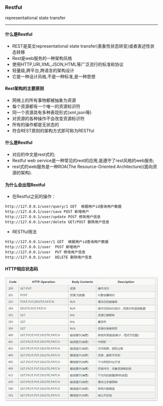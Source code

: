 ### Restful
representational state transfer

---

#### 什么是Restful
- REST是英文representational state transfer(表象性状态转变)或者表述性状态转移
- Rest是web服务的一种架构风格
- 使用HTTP,URI,XML,JSON,HTML等广泛流行的标准和协议
- 轻量级,跨平台,跨语言的架构设计
- 它是一种设计风格,不是一种标准,是一种思想


#### Rest架构的主要原则

- 网络上的所有事物都被抽象为资源
- 每个资源都有一个唯一的资源标识符
- 同一个资源具有多种表现形式(xml,json等)
- 对资源的各种操作不会改变资源标识符
- 所有的操作都是无状态的
- 符合REST原则的架构方式即可称为RESTful


#### 什么是Restful

- 对应的中文是rest式的;
- Restful web service是一种常见的rest的应用,是遵守了rest风格的web服务;
- rest式的web服务是一种ROA(The Resource-Oriented Architecture)(面向资源的架构).


#### 为什么会出现Restful

- 在Restful之前的操作：
```
http://127.0.0.1/user/query/1 GET  根据用户id查询用户数据
http://127.0.0.1/user/save POST 新增用户
http://127.0.0.1/user/update POST 修改用户信息
http://127.0.0.1/user/delete GET/POST 删除用户信息
```

- RESTful用法
```
http://127.0.0.1/user/1 GET  根据用户id查询用户数据
http://127.0.0.1/user  POST 新增用户
http://127.0.0.1/user  PUT 修改用户信息
http://127.0.0.1/user  DELETE 删除用户信息
```


#### HTTP相应状态码
![avatar](../images/restful.png)